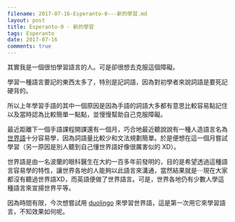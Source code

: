 ```yaml
---
filename: 2017-07-16-Esperanto-0---新的學習.md
layout: post
title: Esperanto-0 - 新的學習
tags: Esperanto
date: 2017-07-16
comments: true
---
```


其實我是一個很怕學習語言的人。可是卻很想去克服這個障礙。

學習一種語言要記的東西太多了，特別是記詞語，因為對初學者來說詞語是要死記硬背的。

所以上年學習手語的其中一個原因是因為手語的詞語大多都有意思比較容易點記住以及當時認為比較簡單一點點，並慢慢幫助自己克服障礙。

最近距離下一個手語課程開課還有一個月，巧合地最近聽說說有一種人造語言名為[世界語](https://zh.m.wikipedia.org/zh-hk/世界语)十分容易學，因為詞語量比較少和文法規劃簡單。於是便想在這一個月嘗試學習（另一原因是別人聽到自己懂世界語好像很厲害似的 XD）。

世界語是由一名波蘭的眼科醫生在大約一百多年前發明的，目的是希望透過這種語言容易學的特性，讓世界各地的人能夠以此語言來溝通，當然結果就是⋯現在大家都沒有聽過世界語XD，而英語便做了世界語言。可是，世界各地仍有少數人學這種語言來宣揚世界平等。

因為時間有限，今次想嘗試用 [duolingo](https://www.duolingo.com) 來學習世界語，這是第一次用它來學習語言，不知效果如何呢。